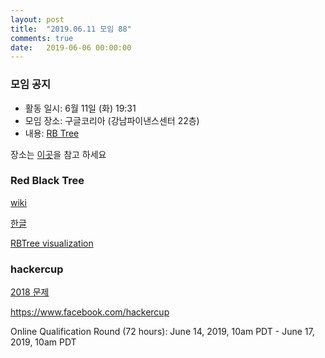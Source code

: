 ```yaml
---
layout: post
title:  "2019.06.11 모임 88"
comments: true
date:   2019-06-06 00:00:00
---
```


### 모임 공지

- 활동 일시: 6월 11일 (화) 19:31
- 모임 장소: 구글코리아 (강남파이낸스센터 22층)
- 내용: [RB Tree](https://en.wikipedia.org/wiki/Red%E2%80%93black_tree)

장소는 [이곳](https://place.map.daum.net/11584927)을 참고 하세요

### Red Black Tree

[wiki](https://en.wikipedia.org/wiki/Red%E2%80%93black_tree)

[한글](https://ko.wikipedia.org/wiki/%EB%A0%88%EB%93%9C-%EB%B8%94%EB%9E%99_%ED%8A%B8%EB%A6%AC)

[RBTree visualization](https://www.cs.usfca.edu/~galles/visualization/RedBlack.html)



### hackercup

[2018 문제](https://web.facebook.com/hackercup/past_rounds/228440181128818/)


https://www.facebook.com/hackercup

Online Qualification Round (72 hours): June 14, 2019, 10am PDT - June 17, 2019, 10am PDT
